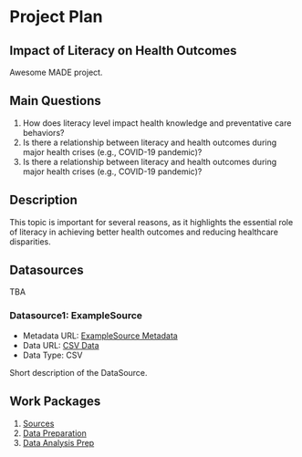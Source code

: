# Project Plan

## Impact of Literacy on Health Outcomes
Awesome MADE project.

## Main Questions
1. How does literacy level impact health knowledge and preventative care behaviors?
2. Is there a relationship between literacy and health outcomes during major health crises (e.g., COVID-19 pandemic)?
3. Is there a relationship between literacy and health outcomes during major health crises (e.g., COVID-19 pandemic)?

## Description
This topic is important for several reasons, as it highlights the essential role of literacy in achieving better health outcomes and reducing healthcare disparities.

## Datasources
TBA
### Datasource1: ExampleSource
* Metadata URL: [ExampleSource Metadata](https://mobilithek.info/offers/-6901989592576801458)
* Data URL: [CSV Data](https://raw.githubusercontent.com/od-ms/radverkehr-zaehlstellen/main/100035541/2019-01.csv)
* Data Type: CSV

Short description of the DataSource.

## Work Packages

1. [Sources](https://github.com/kolesovakate/made-project/issues/1)
2. [Data Preparation](https://github.com/kolesovakate/made-project/issues/2)
3. [Data Analysis Prep](https://github.com/kolesovakate/made-project/issues/3)
